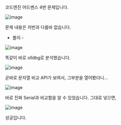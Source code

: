 코드엔진 어드벤스 4번 문제입니다.

![image](https://user-images.githubusercontent.com/65721409/85940526-e4320c80-b957-11ea-892f-4a6c4fc8ae3c.png)

문제 내용은 저번과 다를바 없습니다.


- 풀이 -

![image](https://user-images.githubusercontent.com/65721409/85941530-8654f300-b95e-11ea-9932-245cfc0dea0d.png)

똑같이 바로 olldbg로 분석했습니다.

![image](https://user-images.githubusercontent.com/65721409/85941581-bf8d6300-b95e-11ea-8ac1-0953679466a1.png)

곧바로 문자열 비교 API가 보여서, 그부분을 열어봤더니...

![image](https://user-images.githubusercontent.com/65721409/85941605-db910480-b95e-11ea-9bda-bcfbd01216e3.png)

바로 진짜 Serial과 비교함을 알 수 있었습니다.
그대로 넣으면,

![image](https://user-images.githubusercontent.com/65721409/85941648-07ac8580-b95f-11ea-946a-ed0545933b1f.png)

성공입니다.
